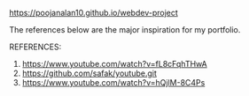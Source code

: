 
https://poojanalan10.github.io/webdev-project

The references below are the major inspiration for my portfolio.

REFERENCES:

1. https://www.youtube.com/watch?v=fL8cFqhTHwA
2. https://github.com/safak/youtube.git
3. https://www.youtube.com/watch?v=hQjlM-8C4Ps

